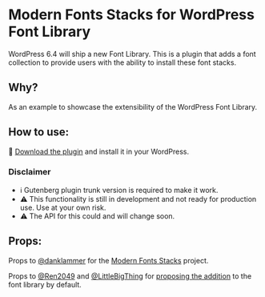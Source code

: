 # Modern Fonts Stacks for WordPress Font Library
WordPress 6.4 will ship a new Font Library.
This is a plugin that adds a font collection to provide users with the ability to install these font stacks.

## Why?
As an example to showcase the extensibility of the WordPress Font Library.

## How to use:
📁 [Download the plugin]([https://github.com/matiasbenedetto/modern-fonts-stacks-for-wp-font-library/releases/download/0.0.1/modern-fonts-stacks-for-wp-font-library.zip](https://github.com/matiasbenedetto/modern-fonts-stacks-for-wp-font-library/archive/refs/tags/0.0.1.zip)) and install it in your WordPress.

### Disclaimer
- ℹ️ Gutenberg plugin trunk version is required to make it work.
- ⚠️ This functionality is still in development and not ready for production use. Use at your own risk.
- ⚠️ The API for this could and will change soon.

## Props:
Props to [@danklammer](https://github.com/danklammer) for the [Modern Fonts Stacks](https://modernfontstacks.com/) project.

Props to [@Ren2049](https://github.com/Ren2049) and [@LittleBigThing](https://github.com/LittleBigThing) for [proposing the addition](https://github.com/WordPress/gutenberg/issues/54186) to the font library by default.
